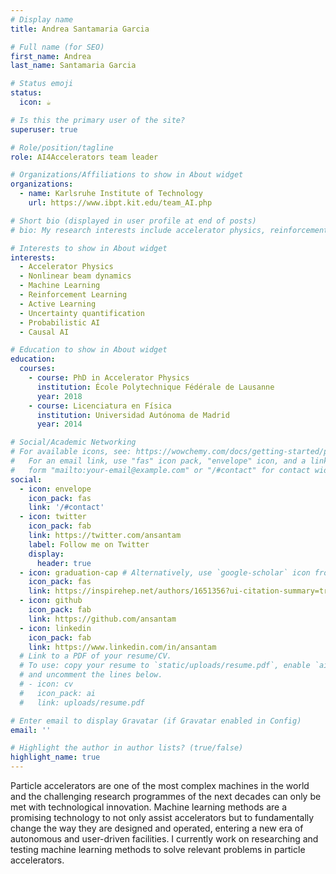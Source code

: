```yaml
---
# Display name
title: Andrea Santamaria Garcia

# Full name (for SEO)
first_name: Andrea
last_name: Santamaria Garcia

# Status emoji
status:
  icon: ☕️

# Is this the primary user of the site?
superuser: true

# Role/position/tagline
role: AI4Accelerators team leader

# Organizations/Affiliations to show in About widget
organizations:
  - name: Karlsruhe Institute of Technology
    url: https://www.ibpt.kit.edu/team_AI.php

# Short bio (displayed in user profile at end of posts)
# bio: My research interests include accelerator physics, reinforcement learning,

# Interests to show in About widget
interests:
  - Accelerator Physics
  - Nonlinear beam dynamics
  - Machine Learning
  - Reinforcement Learning
  - Active Learning
  - Uncertainty quantification
  - Probabilistic AI
  - Causal AI

# Education to show in About widget
education:
  courses:
    - course: PhD in Accelerator Physics
      institution: École Polytechnique Fédérale de Lausanne
      year: 2018
    - course: Licenciatura en Física
      institution: Universidad Autónoma de Madrid
      year: 2014

# Social/Academic Networking
# For available icons, see: https://wowchemy.com/docs/getting-started/page-builder/#icons
#   For an email link, use "fas" icon pack, "envelope" icon, and a link in the
#   form "mailto:your-email@example.com" or "/#contact" for contact widget.
social:
  - icon: envelope
    icon_pack: fas
    link: '/#contact'
  - icon: twitter
    icon_pack: fab
    link: https://twitter.com/ansantam
    label: Follow me on Twitter
    display:
      header: true
  - icon: graduation-cap # Alternatively, use `google-scholar` icon from `ai` icon pack
    icon_pack: fas
    link: https://inspirehep.net/authors/1651356?ui-citation-summary=true#with-citation-summary
  - icon: github
    icon_pack: fab
    link: https://github.com/ansantam
  - icon: linkedin
    icon_pack: fab
    link: https://www.linkedin.com/in/ansantam
  # Link to a PDF of your resume/CV.
  # To use: copy your resume to `static/uploads/resume.pdf`, enable `ai` icons in `params.yaml`,
  # and uncomment the lines below.
  # - icon: cv
  #   icon_pack: ai
  #   link: uploads/resume.pdf

# Enter email to display Gravatar (if Gravatar enabled in Config)
email: ''

# Highlight the author in author lists? (true/false)
highlight_name: true
---
```

Particle accelerators are one of the most complex machines in the world and the challenging research programmes of the next decades can only be met with technological innovation.
Machine learning methods are a promising technology to not only assist accelerators but to fundamentally change the way they are designed and operated, entering a new era of autonomous and user-driven facilities.
I currently work on researching and testing machine learning methods to solve relevant problems in particle accelerators.


<!-- Alice Wu is a professor of artificial intelligence at the Stanford AI Lab. Her research interests include distributed robotics, mobile computing and programmable matter. She leads the Robotic Neurobiology group, which develops self-reconfiguring robots, systems of self-organizing robots, and mobile sensor networks.
{style="text-align: justify;"} -->
